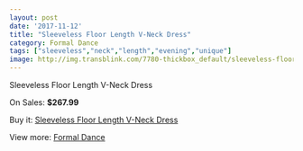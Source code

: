 ```yaml
---
layout: post
date: '2017-11-12'
title: "Sleeveless Floor Length V-Neck Dress"
category: Formal Dance
tags: ["sleeveless","neck","length","evening","unique"]
image: http://img.transblink.com/7780-thickbox_default/sleeveless-floor-length-v-neck-dress.jpg
---
```

Sleeveless Floor Length V-Neck Dress

On Sales: **$267.99**
<a href="https://www.transblink.com/en/formal-dance/2516-sleeveless-floor-length-v-neck-dress.html"><amp-img layout="responsive" width="600" height="600" src="//img.transblink.com/7780-thickbox_default/sleeveless-floor-length-v-neck-dress.jpg" alt="Sleeveless Floor Length V-Neck Dress 0" /></a>
<a href="https://www.transblink.com/en/formal-dance/2516-sleeveless-floor-length-v-neck-dress.html"><amp-img layout="responsive" width="600" height="600" src="//img.transblink.com/7783-thickbox_default/sleeveless-floor-length-v-neck-dress.jpg" alt="Sleeveless Floor Length V-Neck Dress 1" /></a>
<a href="https://www.transblink.com/en/formal-dance/2516-sleeveless-floor-length-v-neck-dress.html"><amp-img layout="responsive" width="600" height="600" src="//img.transblink.com/7782-thickbox_default/sleeveless-floor-length-v-neck-dress.jpg" alt="Sleeveless Floor Length V-Neck Dress 2" /></a>
<a href="https://www.transblink.com/en/formal-dance/2516-sleeveless-floor-length-v-neck-dress.html"><amp-img layout="responsive" width="600" height="600" src="//img.transblink.com/7781-thickbox_default/sleeveless-floor-length-v-neck-dress.jpg" alt="Sleeveless Floor Length V-Neck Dress 3" /></a>

Buy it: [Sleeveless Floor Length V-Neck Dress](https://www.transblink.com/en/formal-dance/2516-sleeveless-floor-length-v-neck-dress.html "Sleeveless Floor Length V-Neck Dress")

View more: [Formal Dance](https://www.transblink.com/en/6-formal-dance "Formal Dance")